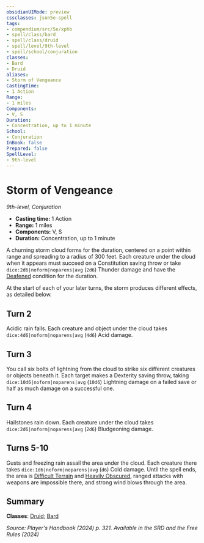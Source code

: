 ```yaml
---
obsidianUIMode: preview
cssclasses: json5e-spell
tags:
- compendium/src/5e/xphb
- spell/class/bard
- spell/class/druid
- spell/level/9th-level
- spell/school/conjuration
classes:
- Bard
- Druid
aliases:
- Storm of Vengeance
CastingTime: 
- 1 Action
Range:
- 1 miles
Components:
- V, S
Duration:
- Concentration, up to 1 minute
School:
- Conjuration
InBook: false
Prepared: false
SpellLevel:
- 9th-level
---
```

# Storm of Vengeance
*9th-level, Conjuration*  


- **Casting time:** 1 Action
- **Range:** 1 miles
- **Components:** V, S
- **Duration:** Concentration, up to 1 minute

A churning storm cloud forms for the duration, centered on a point within range and spreading to a radius of 300 feet. Each creature under the cloud when it appears must succeed on a Constitution saving throw or take `dice:2d6|noform|noparens|avg` (`2d6`) Thunder damage and have the [Deafened](conditions.md#Deafened) condition for the duration.

At the start of each of your later turns, the storm produces different effects, as detailed below.

## Turn 2

Acidic rain falls. Each creature and object under the cloud takes `dice:4d6|noform|noparens|avg` (`4d6`) Acid damage.

## Turn 3

You call six bolts of lightning from the cloud to strike six different creatures or objects beneath it. Each target makes a Dexterity saving throw, taking `dice:10d6|noform|noparens|avg` (`10d6`) Lightning damage on a failed save or half as much damage on a successful one.

## Turn 4

Hailstones rain down. Each creature under the cloud takes `dice:2d6|noform|noparens|avg` (`2d6`) Bludgeoning damage.

## Turns 5-10

Gusts and freezing rain assail the area under the cloud. Each creature there takes `dice:1d6|noform|noparens|avg` (`d6`) Cold damage. Until the spell ends, the area is [Difficult Terrain](/3-Mechanics/CLI/variant-rules/difficult-terrain-xphb.md) and [Heavily Obscured](/3-Mechanics/CLI/variant-rules/heavily-obscured-xphb.md), ranged attacks with weapons are impossible there, and strong wind blows through the area.

## Summary

**Classes**: [Druid](/3-Mechanics/CLI/lists/list-spells-classes-druid.md); [Bard](/3-Mechanics/CLI/lists/list-spells-classes-bard.md)

*Source: Player's Handbook (2024) p. 321. Available in the <span title='Systems Reference Document (5.2)'>SRD</span> and the Free Rules (2024)*